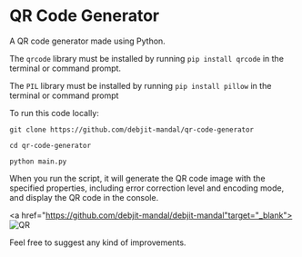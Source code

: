 # QR Code Generator
A QR code generator made using Python.

The `qrcode` library must be installed by running `pip install qrcode` in the terminal or command prompt.

The `PIL` library must be installed by running `pip install pillow` in the terminal or command prompt

To run this code locally:

`git clone https://github.com/debjit-mandal/qr-code-generator`

`cd qr-code-generator`

`python main.py`

When you run the script, it will generate the QR code image with the specified properties, including error correction level and encoding mode, and display the QR code in the console.

<a href="https://github.com/debjit-mandal/debjit-mandal"target="_blank"><img src="https://qr.net/code/kgGY4f.svg" alt="QR"></a>

Feel free to suggest any kind of improvements. 
